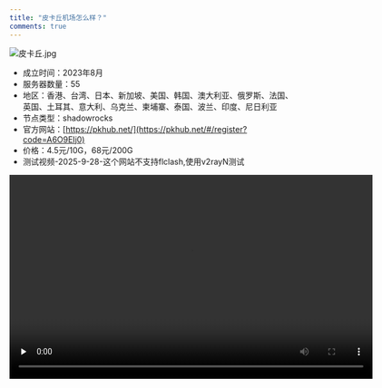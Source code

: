 ```yaml
---
title: "皮卡丘机场怎么样？"
comments: true
---
```

![皮卡丘.jpg](https://flclash.xyz/img/皮卡丘.jpg)

- 成立时间：2023年8月
- 服务器数量：55
- 地区：香港、台湾、日本、新加坡、美国、韩国、澳大利亚、俄罗斯、法国、英国、土耳其、意大利、乌克兰、柬埔寨、泰国、波兰、印度、尼日利亚
- 节点类型：shadowrocks
- 官方网站：[https://pkhub.net/](https://pkhub.net/#/register?code=A6O9EIj0)
- 价格：4.5元/10G，68元/200G
- 测试视频-2025-9-28-这个网站不支持flclash,使用v2rayN测试

<video width="640" height="360" controls preload="none">
    <source src="https://mp4.flclash.xyz/Rec 0025.mp4" type="video/mp4">
    您的浏览器不支持 HTML5 视频。
</video>